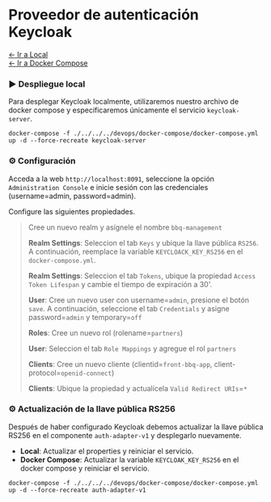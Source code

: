 # Proveedor de autenticación Keycloak

[← Ir a Local](./../../../devops/local/README.md) <br>
[← Ir a Docker Compose](./../../../devops/docker-compose/README.md)

### ▶️ Despliegue local
Para desplegar Keycloak localmente, utilizaremos nuestro archivo de docker compose y especificaremos únicamente el servicio `keycloak-server`.  

```shell script
docker-compose -f ./../../../devops/docker-compose/docker-compose.yml up -d --force-recreate keycloak-server
```

### ⚙️ Configuración

Acceda a la web `http://localhost:8091`, seleccione la opción
`Administration Console` e inicie sesión con las credenciales (username=admin, password=admin).

Configure las siguientes propiedades.
> Cree un nuevo realm y asígnele el nombre `bbq-management`
>
> **Realm Settings**: Seleccion el tab `Keys` y ubique la llave pública `RS256`. A continuación, reemplace la variable
> `KEYCLOACK_KEY_RS256` en el `docker-compose.yml`.
>
> **Realm Settings**: Seleccion el tab `Tokens`, ubique la propiedad `Access Token Lifespan` y cambie el tiempo de
> expiración a 30'.
>
> **User**: Cree un nuevo user con username=`admin`, presione el botón `save`. A continuación, seleccione el tab
> `Credentials` y asigne password=`admin` y temporary=`off`
>
> **Roles**: Cree un nuevo rol (rolename=`partners`)
>
> **User**: Seleccion el tab `Role Mappings` y agregue el rol `partners`
>
> **Clients**: Cree un nuevo cliente (clientid=`front-bbq-app`, client-protocol=`openid-connect`)
>
> **Clients**: Ubique la propiedad y actualícela `Valid Redirect URIs`=`*`

### ⚙️ Actualización de la llave pública RS256
Después de haber configurado Keycloak debemos actualizar la llave pública RS256 en el componente `auth-adapter-v1` y 
desplegarlo nuevamente.

- **Local**: Actualizar el properties y reiniciar el servicio.
- **Docker Compose**: Actualizar la variable `KEYCLOAK_KEY_RS256` en el docker compose y reiniciar el servicio.

```shell script
docker-compose -f ./../../../devops/docker-compose/docker-compose.yml up -d --force-recreate auth-adapter-v1
```
